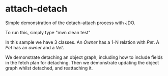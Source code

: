 # attach-detach

Simple demonstration of the detach-attach process with JDO.

To run this, simply type "mvn clean test"


In this sample we have 3 classes. An _Owner_ has a 1-N relation with _Pet_. A _Pet_ has an _owner_ and a _Vet_.

We demonstrate detaching an object graph, including how to include fields in the fetch plan for detaching.
Then we demonstrate updating the object graph whilst detached, and reattaching it.
